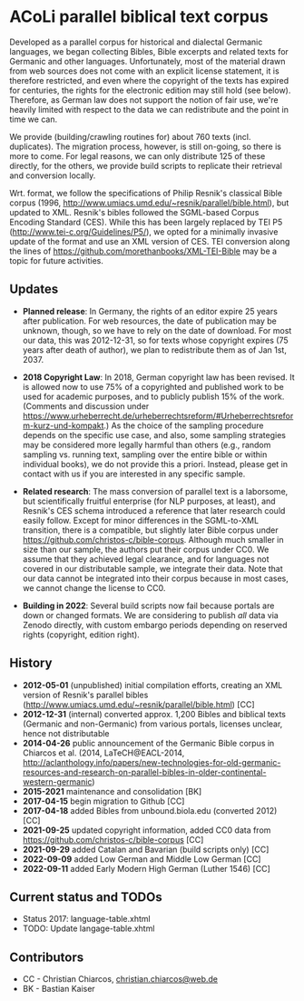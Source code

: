 # ACoLi parallel biblical text corpus

Developed as a parallel corpus for historical and dialectal Germanic languages, we began collecting Bibles, Bible excerpts and related texts for Germanic and other languages.
Unfortunately, most of the material drawn from web sources does not come with an explicit license statement, it is therefore restricted, and even where the copyright of the texts has expired for centuries, the rights for the electronic edition may still hold (see below). Therefore, as German law does not support the notion of fair use, we're heavily limited with respect to the data we can redistribute and the point in time we can.

We provide (building/crawling routines for) about 760 texts (incl. duplicates). The migration process, however, is still on-going, so there is more to come. For legal reasons, we can only distribute 125 of these directly, for the others, we provide build scripts to replicate their retrieval and conversion locally. 

Wrt. format, we follow the specifications of Philip Resnik's classical Bible corpus (1996, http://www.umiacs.umd.edu/~resnik/parallel/bible.html), but updated to XML.
Resnik's bibles followed the SGML-based Corpus Encoding Standard (CES). While this has been largely replaced by TEI P5 (http://www.tei-c.org/Guidelines/P5/), we opted for a minimally invasive update of the format and use an XML version of CES. TEI conversion along the lines of https://github.com/morethanbooks/XML-TEI-Bible may be a topic for future activities.

## Updates

- **Planned release**: In Germany, the rights of an editor expire 25 years after publication. For web resources, the date of publication may be unknown, though, so we have to rely on the date of download. For most our data, this was 2012-12-31, so for texts whose copyright expires (75 years after death of author), we plan to redistribute them as of Jan 1st, 2037.

- **2018 Copyright Law**: In 2018, German copyright law has been revised. It is allowed now to use 75% of a copyrighted and published work to be used for academic purposes, and to publicly publish 15% of the work. (Comments and discussion under https://www.urheberrecht.de/urheberrechtsreform/#Urheberrechtsreform-kurz-und-kompakt.) As the choice of the sampling procedure depends on the specific use case, and also, some sampling strategies may be considered more legally harmful than others (e.g., random sampling vs. running text, sampling over the entire bible or within individual books), we do not provide this a priori. Instead, please get in contact with us if you are interested in any specific sample.

- **Related research**: The mass conversion of parallel text is a laborsome, but scientifically fruitful enterprise (for NLP purposes, at least), and Resnik's CES schema introduced a reference that later research could easily follow. Except for minor differences in the SGML-to-XML transition, there is a compatible, but slightly later Bible corpus under https://github.com/christos-c/bible-corpus. Although much smaller in size than our sample, the authors put their corpus under CC0. We assume that they achieved legal clearance, and for languages not covered in our distributable sample, we integrate their data. Note that our data cannot be integrated into their corpus because in most cases, we cannot change the license to CC0.

- **Building in 2022**: Several build scripts now fail because portals are down or changed formats. We are considering to publish *all* data via Zenodo directly, with custom embargo periods depending on reserved rights (copyright, edition right).

## History

- **2012-05-01** (unpublished) initial compilation efforts, creating an XML version of Resnik's parallel bibles (http://www.umiacs.umd.edu/~resnik/parallel/bible.html) [CC]
- **2012-12-31** (internal) converted approx. 1,200 Bibles and biblical texts (Germanic and non-Germanic) from various portals, licenses unclear, hence not distributable
- **2014-04-26** public announcement of the Germanic Bible corpus in Chiarcos et al. (2014, LaTeCH@EACL-2014, http://aclanthology.info/papers/new-technologies-for-old-germanic-resources-and-research-on-parallel-bibles-in-older-continental-western-germanic)
- **2015-2021** maintenance and consolidation [BK]
- **2017-04-15** begin migration to Github [CC]
- **2017-04-18** added Bibles from unbound.biola.edu (converted 2012) [CC]
- **2021-09-25** updated copyright information, added CC0 data from https://github.com/christos-c/bible-corpus [CC]
- **2021-09-29** added Catalan and Bavarian (build scripts only) [CC]
- **2022-09-09** added Low German and Middle Low German [CC]
- **2022-09-11** added Early Modern High German (Luther 1546) [CC]

## Current status and TODOs

- Status 2017: language-table.xhtml
- TODO: Update langage-table.xhtml

## Contributors

- CC - Christian Chiarcos, christian.chiarcos@web.de
- BK - Bastian Kaiser